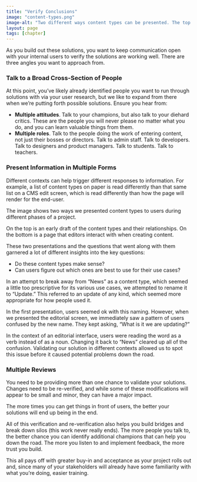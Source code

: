 ```yaml
---
title: "Verify Conclusions"
image: "content-types.png"
image-alt: "Two different ways content types can be presented. The top is an early flowchart. The bottom is a page in the CMS."
layout: page
tags: [chapter]
---
```


As you build out these solutions, you want to keep communication open with your internal users to verify the solutions are working well. There are three angles you want to approach from.

### Talk to a Broad Cross-Section of People

At this point, you’ve likely already identified people you want to run through solutions with via your user research, but we like to expand from there when we’re putting forth possible solutions. Ensure you hear from:

- **Multiple attitudes**. Talk to your champions, but also talk to your diehard critics. These are the people you will never please no matter what you do, and you can learn valuable things from them.
- **Multiple roles**. Talk to the people doing the work of entering content, not just their bosses or directors. Talk to admin staff. Talk to developers. Talk to designers and product managers. Talk to students. Talk to teachers.

### Present Information in Multiple Forms

Different contexts can help trigger different responses to information. For example, a list of content types on paper is read differently than that same list on a CMS edit screen, which is read differently than how the page will render for the end-user.

The image shows two ways we presented content types to users during different phases of a project.

On the top is an early draft of the content types and their relationships. On the bottom is a page that editors interact with when creating content.

These two presentations and the questions that went along with them garnered a lot of different insights into the key questions: 

- Do these content types make sense?
- Can users figure out which ones are best to use for their use cases?

In an attempt to break away from “News” as a content type, which seemed a little too prescriptive for its various use cases, we attempted to rename it to “Update.” This referred to an update of any kind, which seemed more appropriate for how people used it.

In the first presentation, users seemed ok with this naming. However, when we presented the editorial screen, we immediately saw a pattern of users confused by the new name. They kept asking, “What is it we are updating?”

In the context of an editorial interface, users were reading the word as a verb instead of as a noun. Changing it back to “News” cleared up all of the confusion. Validating our solution in different contexts allowed us to spot this issue before it caused potential problems down the road.

### Multiple Reviews

You need to be providing more than one chance to validate your solutions. Changes need to be re-verified, and while some of these modifications will appear to be small and minor, they can have a major impact. 

The more times you can get things in front of users, the better your solutions will end up being in the end.

All of this verification and re-verification also helps you build bridges and break down silos (this work never really ends). The more people you talk to, the better chance you can identify additional champions that can help you down the road. The more you listen to and implement feedback, the more trust you build. 

This all pays off with greater buy-in and acceptance as your project rolls out and, since many of your stakeholders will already have some familiarity with what you’re doing, easier training.